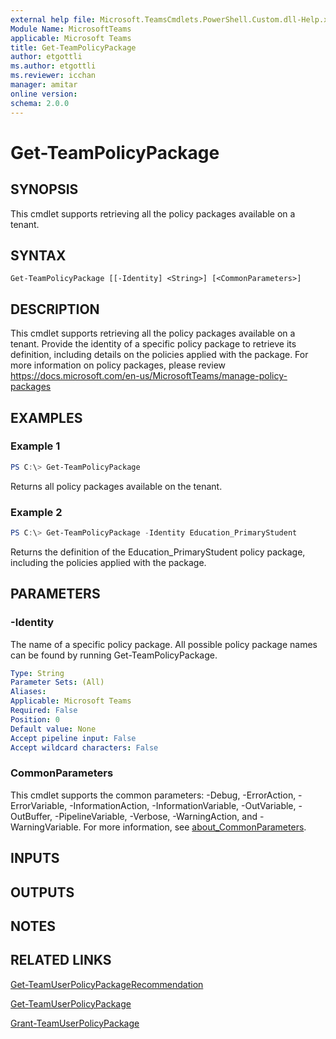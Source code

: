 ```yaml
---
external help file: Microsoft.TeamsCmdlets.PowerShell.Custom.dll-Help.xml
Module Name: MicrosoftTeams
applicable: Microsoft Teams
title: Get-TeamPolicyPackage
author: etgottli
ms.author: etgottli
ms.reviewer: icchan
manager: amitar
online version:
schema: 2.0.0
---
```


# Get-TeamPolicyPackage

## SYNOPSIS

This cmdlet supports retrieving all the policy packages available on a tenant.

## SYNTAX

```
Get-TeamPolicyPackage [[-Identity] <String>] [<CommonParameters>]
```

## DESCRIPTION

This cmdlet supports retrieving all the policy packages available on a tenant. Provide the identity of a specific policy package to retrieve its definition, including details on the policies applied with the package.
For more information on policy packages, please review https://docs.microsoft.com/en-us/MicrosoftTeams/manage-policy-packages

## EXAMPLES

### Example 1
```powershell
PS C:\> Get-TeamPolicyPackage
```

Returns all policy packages available on the tenant.

### Example 2
```powershell
PS C:\> Get-TeamPolicyPackage -Identity Education_PrimaryStudent
```

Returns the definition of the Education_PrimaryStudent policy package, including the policies applied with the package.

## PARAMETERS

### -Identity

The name of a specific policy package. All possible policy package names can be found by running Get-TeamPolicyPackage.

```yaml
Type: String
Parameter Sets: (All)
Aliases:
Applicable: Microsoft Teams
Required: False
Position: 0
Default value: None
Accept pipeline input: False
Accept wildcard characters: False
```

### CommonParameters
This cmdlet supports the common parameters: -Debug, -ErrorAction, -ErrorVariable, -InformationAction, -InformationVariable, -OutVariable, -OutBuffer, -PipelineVariable, -Verbose, -WarningAction, and -WarningVariable. For more information, see [about_CommonParameters](http://go.microsoft.com/fwlink/?LinkID=113216).

## INPUTS

## OUTPUTS

## NOTES

## RELATED LINKS

[Get-TeamUserPolicyPackageRecommendation](Get-TeamUserPolicyPackageRecommendation.md)

[Get-TeamUserPolicyPackage](Get-TeamUserPolicyPackage.md)

[Grant-TeamUserPolicyPackage](Grant-TeamUserPolicyPackage.md)
